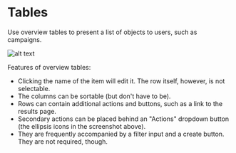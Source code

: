 # Tables

Use overview tables to present a list of objects to users, such as campaigns.

![alt text](http://design.optimizely.com/assets/img/design-patterns/product/overview-tables/table-example.png "example of tables")

Features of overview tables:

- Clicking the name of the item will edit it. The row itself, however, is not selectable.
- The columns can be sortable (but don't have to be).
- Rows can contain additional actions and buttons, such as a link to the results page.
- Secondary actions can be placed behind an "Actions" dropdown button (the ellipsis icons in the screenshot above).
- They are frequently accompanied by a filter input and a create button. They are not required, though.